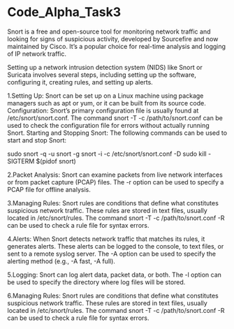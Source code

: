# Code_Alpha_Task3
Snort is a free and open-source tool for monitoring network traffic and looking for signs of suspicious activity, developed by Sourcefire and now maintained by Cisco. It’s a popular choice for real-time analysis and logging of IP network traffic.

Setting up a network intrusion detection system (NIDS) like Snort or Suricata involves several steps, including setting up the software, configuring it, creating rules, and setting up alerts.

1.Setting Up: Snort can be set up on a Linux machine using package managers such as apt or yum, or it can be built from its source code. Configuration: Snort’s primary configuration file is usually found at /etc/snort/snort.conf. The command snort -T -c /path/to/snort.conf can be used to check the configuration file for errors without actually running Snort. Starting and Stopping Snort: The following commands can be used to start and stop Snort:

sudo snort -q -u snort -g snort -i -c /etc/snort/snort.conf -D 
sudo kill -SIGTERM $(pidof snort)

2.Packet Analysis: Snort can examine packets from live network interfaces or from packet capture (PCAP) files. The -r option can be used to specify a PCAP file for offline analysis.

3.Managing Rules: Snort rules are conditions that define what constitutes suspicious network traffic. These rules are stored in text files, usually located in /etc/snort/rules. The command snort -T -c /path/to/snort.conf -R can be used to check a rule file for syntax errors.

4.Alerts: When Snort detects network traffic that matches its rules, it generates alerts. These alerts can be logged to the console, to text files, or sent to a remote syslog server. The -A option can be used to specify the alerting method (e.g., -A fast, -A full).

5.Logging: Snort can log alert data, packet data, or both. The -l option can be used to specify the directory where log files will be stored.

6.Managing Rules: Snort rules are conditions that define what constitutes suspicious network traffic. These rules are stored in text files, usually located in /etc/snort/rules. The command snort -T -c /path/to/snort.conf -R can be used to check a rule file for syntax errors.
